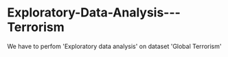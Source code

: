 # Exploratory-Data-Analysis---Terrorism
We have to perfom 'Exploratory data analysis' on dataset 'Global Terrorism'
